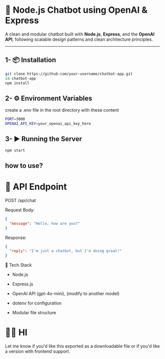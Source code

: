 # 🤖 Node.js Chatbot using OpenAI & Express

A clean and modular chatbot built with **Node.js**, **Express**, and the **OpenAI API**, following scalable design patterns and clean architecture principles.

---

## 1- 📦 Installation

```bash
git clone https://github.com/your-username/chatbot-app.git
cd chatbot-app
npm install
```

## 2- ⚙️ Environment Variables

create a .env file in the root directory with these content
```bash
PORT=3000
OPENAI_API_KEY=your_openai_api_key_here
```

## 3- ▶️ Running the Server

```bash
npm start
```

## how to use?

# 📩 API Endpoint

POST /api/chat

Request Body:
```json
{
  "message": "Hello, how are you?"
}
````

Response:
```json
{
  "reply": "I'm just a chatbot, but I'm doing great!"
}
```


🧱 Tech Stack

- Node.js

- Express.js

- OpenAI API (gpt-4o-mini), (modify to another model)

- dotenv for configuration

- Modular file structure

# 🙋‍♂️ HI

Let me know if you'd like this exported as a downloadable file or if you'd like a version with frontend support.

